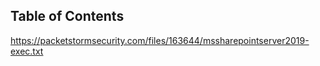 ## Table of Contents


https://packetstormsecurity.com/files/163644/mssharepointserver2019-exec.txt


